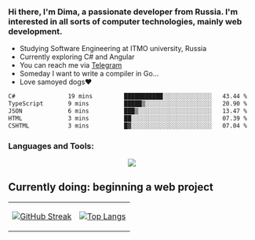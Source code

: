 <h3>Hi there, I'm Dima, a passionate developer from Russia. I'm interested in all sorts of computer technologies, mainly web development.</h3>

* Studying Software Engineering at ITMO university, Russia
* Currently exploring C# and Angular
* You can reach me via [Telegram](https://t.me/grumbletumbles)
* Someday I want to write a compiler in Go...
* Love samoyed dogs❤️

<!--START_SECTION:waka-->

```txt
C#               19 mins         ███████████░░░░░░░░░░░░░░   43.44 %
TypeScript       9 mins          █████▒░░░░░░░░░░░░░░░░░░░   20.90 %
JSON             6 mins          ███▒░░░░░░░░░░░░░░░░░░░░░   13.47 %
HTML             3 mins          ██░░░░░░░░░░░░░░░░░░░░░░░   07.39 %
CSHTML           3 mins          █▓░░░░░░░░░░░░░░░░░░░░░░░   07.04 %
```

<!--END_SECTION:waka-->

<h3>Languages and Tools:</h3>

<!-- TODO: add  java, angular, mognodb
AND split in multiple paragraphs when the list gets too large
-->
<p align="center">
  <a href="https://skillicons.dev">
    <img src="https://skillicons.dev/icons?i=cs,dotnet,ts,go,cpp,py,postgresql,git,docker" />
  </a>
</p>

<h2>
  Currently doing: beginning a web project
</h2>

<table align="center" width="100%" height="100%" >
   <tr>
     <td> 
  
[![GitHub Streak](https://streak-stats.demolab.com/?user=grumbletumbles&theme=radical)](https://git.io/streak-stats) </td>
     <td> [![Top Langs](https://github-readme-stats.vercel.app/api/top-langs/?username=grumbletumbles&theme=radical&layout=compact)](https://github.com/grumbletumbles) </td>
   </tr>
  </table>

